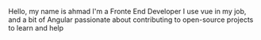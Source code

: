 Hello, my name is ahmad
I'm a Fronte End Developer
I use vue in my job, and a bit of Angular
passionate about contributing to open-source projects
to learn and help

<!---
AhmadALi-glitch/AhmadALi-glitch is a ✨ special ✨ repository because its `README.md` (this file) appears on your GitHub profile.
You can click the Preview link to take a look at your changes.
--->
